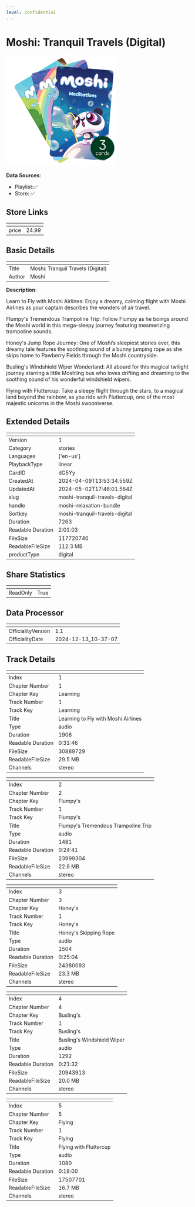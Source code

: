 ```yaml
---
level: confidential
---
```

# Moshi: Tranquil Travels (Digital)

![card_[dG5Yy].png](../../img/cards/card_[dG5Yy].png)

**Data Sources**: 

- Playlist:✅
- Store: ✅


## Store Links

| <!-- --> | <!-- --> |
| - | - |
| price | 24.99 |


## Basic Details

| <!-- --> | <!-- --> |
| - | - |
| Title | Moshi: Tranquil Travels (Digital) |
| Author | Moshi |

**Description**:

Learn to Fly with Moshi Airlines: Enjoy a dreamy, calming flight with Moshi Airlines as your captain describes the wonders of air travel. 

Flumpy's Tremendous Trampoline Trip: Follow Flumpy as he boings around the Moshi world in this mega-sleepy journey featuring mesmerizing trampoline sounds. 

Honey's Jump Rope Journey: One of Moshi’s sleepiest stories ever, this dreamy tale features the soothing sound of a bunny jumping rope as she skips home to Pawberry Fields through the Moshi countryside.  

Busling's Windshield Wiper Wonderland: All aboard for this magical twilight journey starring a little Moshling bus who loves drifting and dreaming to the soothing sound of his wonderful windshield wipers. 

Flying with Fluttercup: Take a sleepy flight through the stars, to a magical land beyond the rainbow, as you ride with Fluttercup, one of the most majestic unicorns in the Moshi swooniverse.


## Extended Details

| <!-- --> | <!-- --> |
| - | - |
| Version | 1 |
| Category | stories |
| Languages | ['en-us'] |
| PlaybackType | linear |
| CardID | dG5Yy |
| CreatedAt | 2024-04-09T13:53:34.559Z |
| UpdatedAt | 2024-05-02T17:46:01.564Z |
| slug | moshi-tranquil-travels-digital |
| handle | moshi-relaxation-bundle |
| Sortkey | moshi-tranquil-travels-digital |
| Duration | 7263 |
| Readable Duration | 2:01:03 |
| FileSize | 117720740 |
| ReadableFileSize | 112.3 MB |
| productType | digital |


## Share Statistics

| <!-- --> | <!-- --> |
| - | - |
| ReadOnly | True |


## Data Processor

| <!-- --> | <!-- --> |
| - | - |
| OfficialityVersion | 1.1
| OfficialityDate | 2024-12-13_10-37-07


## Track Details

| <!-- --> | <!-- --> |
| - | - |
| Index | 1 |
| Chapter Number | 1 |
| Chapter Key | Learning |
| Track Number | 1 |
| Track Key | Learning |
| Title | Learning to Fly with Moshi Airlines |
| Type | audio |
| Duration | 1906 |
| Readable Duration | 0:31:46 |
| FileSize | 30889729 |
| ReadableFileSize | 29.5 MB |
| Channels | stereo |

| <!-- --> | <!-- --> |
| - | - |
| Index | 2 |
| Chapter Number | 2 |
| Chapter Key | Flumpy's |
| Track Number | 1 |
| Track Key | Flumpy's |
| Title | Flumpy's Tremendous Trampoline Trip |
| Type | audio |
| Duration | 1481 |
| Readable Duration | 0:24:41 |
| FileSize | 23999304 |
| ReadableFileSize | 22.9 MB |
| Channels | stereo |

| <!-- --> | <!-- --> |
| - | - |
| Index | 3 |
| Chapter Number | 3 |
| Chapter Key | Honey's |
| Track Number | 1 |
| Track Key | Honey's |
| Title | Honey's Skipping Rope |
| Type | audio |
| Duration | 1504 |
| Readable Duration | 0:25:04 |
| FileSize | 24380093 |
| ReadableFileSize | 23.3 MB |
| Channels | stereo |

| <!-- --> | <!-- --> |
| - | - |
| Index | 4 |
| Chapter Number | 4 |
| Chapter Key | Busling's |
| Track Number | 1 |
| Track Key | Busling's |
| Title | Busling's Windshield Wiper |
| Type | audio |
| Duration | 1292 |
| Readable Duration | 0:21:32 |
| FileSize | 20943913 |
| ReadableFileSize | 20.0 MB |
| Channels | stereo |

| <!-- --> | <!-- --> |
| - | - |
| Index | 5 |
| Chapter Number | 5 |
| Chapter Key | Flying |
| Track Number | 1 |
| Track Key | Flying |
| Title | Flying with Fluttercup |
| Type | audio |
| Duration | 1080 |
| Readable Duration | 0:18:00 |
| FileSize | 17507701 |
| ReadableFileSize | 16.7 MB |
| Channels | stereo |

